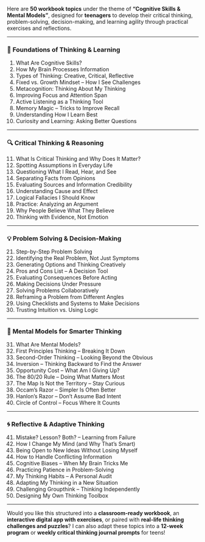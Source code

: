 Here are **50 workbook topics** under the theme of **“Cognitive Skills & Mental Models”**, designed for **teenagers** to develop their critical thinking, problem-solving, decision-making, and learning agility through practical exercises and reflections.

---

### 🧠 **Foundations of Thinking & Learning**
1. What Are Cognitive Skills?  
2. How My Brain Processes Information  
3. Types of Thinking: Creative, Critical, Reflective  
4. Fixed vs. Growth Mindset – How I See Challenges  
5. Metacognition: Thinking About My Thinking  
6. Improving Focus and Attention Span  
7. Active Listening as a Thinking Tool  
8. Memory Magic – Tricks to Improve Recall  
9. Understanding How I Learn Best  
10. Curiosity and Learning: Asking Better Questions  

---

### 🔍 **Critical Thinking & Reasoning**
11. What Is Critical Thinking and Why Does It Matter?  
12. Spotting Assumptions in Everyday Life  
13. Questioning What I Read, Hear, and See  
14. Separating Facts from Opinions  
15. Evaluating Sources and Information Credibility  
16. Understanding Cause and Effect  
17. Logical Fallacies I Should Know  
18. Practice: Analyzing an Argument  
19. Why People Believe What They Believe  
20. Thinking with Evidence, Not Emotion  

---

### 💡 **Problem Solving & Decision-Making**
21. Step-by-Step Problem Solving  
22. Identifying the Real Problem, Not Just Symptoms  
23. Generating Options and Thinking Creatively  
24. Pros and Cons List – A Decision Tool  
25. Evaluating Consequences Before Acting  
26. Making Decisions Under Pressure  
27. Solving Problems Collaboratively  
28. Reframing a Problem from Different Angles  
29. Using Checklists and Systems to Make Decisions  
30. Trusting Intuition vs. Using Logic  

---

### 🧰 **Mental Models for Smarter Thinking**
31. What Are Mental Models?  
32. First Principles Thinking – Breaking It Down  
33. Second-Order Thinking – Looking Beyond the Obvious  
34. Inversion – Thinking Backward to Find the Answer  
35. Opportunity Cost – What Am I Giving Up?  
36. The 80/20 Rule – Doing What Matters Most  
37. The Map Is Not the Territory – Stay Curious  
38. Occam’s Razor – Simpler Is Often Better  
39. Hanlon’s Razor – Don’t Assume Bad Intent  
40. Circle of Control – Focus Where It Counts  

---

### 🌀 **Reflective & Adaptive Thinking**
41. Mistake? Lesson? Both? – Learning from Failure  
42. How I Change My Mind (and Why That’s Smart)  
43. Being Open to New Ideas Without Losing Myself  
44. How to Handle Conflicting Information  
45. Cognitive Biases – When My Brain Tricks Me  
46. Practicing Patience in Problem-Solving  
47. My Thinking Habits – A Personal Audit  
48. Adapting My Thinking in a New Situation  
49. Challenging Groupthink – Thinking Independently  
50. Designing My Own Thinking Toolbox  

---

Would you like this structured into a **classroom-ready workbook**, an **interactive digital app with exercises**, or paired with **real-life thinking challenges and puzzles**? I can also adapt these topics into a **12-week program** or **weekly critical thinking journal prompts** for teens!